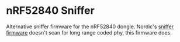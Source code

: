 # nRF52840 Sniffer

Alternative sniffer firmware for the nRF52840 dongle. Nordic's [sniffer firmware](https://www.nordicsemi.com/Products/Development-tools/nrf-sniffer-for-bluetooth-le) doesn't scan for long range coded phy, this firmware does.